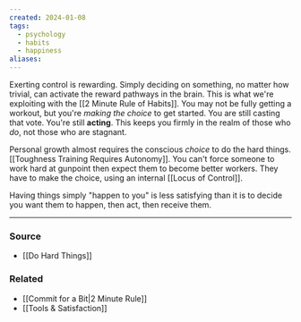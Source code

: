 ```yaml
---
created: 2024-01-08
tags:
  - psychology
  - habits
  - happiness
aliases:
---
```

Exerting control is rewarding. Simply deciding on something, no matter how trivial, can activate the reward pathways in the brain. This is what we're exploiting with the [[2 Minute Rule of Habits]]. You may not be fully getting a workout, but you're *making the choice* to get started. You are still casting that vote. You're still **acting**. This keeps you firmly in the realm of those who *do*, not those who are stagnant.

Personal growth almost requires the conscious *choice* to do the hard things. [[Toughness Training Requires Autonomy]]. You can't force someone to work hard at gunpoint then expect them to become better workers. They have to make the choice, using an internal [[Locus of Control]]. 

Having things simply "happen to you" is less satisfying than it is to decide you want them to happen, then act, then receive them. 

****
### Source
- [[Do Hard Things]]

### Related
- [[Commit for a Bit|2 Minute Rule]]
- [[Tools & Satisfaction]]